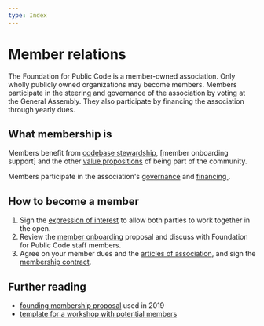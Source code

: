 ```yaml
---
type: Index
---
```


# Member relations

The Foundation for Public Code is a member-owned association. Only wholly publicly owned organizations may become members. Members participate in the steering and governance of the association by voting at the General Assembly. They also participate by financing the association through yearly dues.

## What membership is

Members benefit from [codebase stewardship](../codebase-stewardship/index.md), [member onboarding support] and the other [value propositions](member-onboarding-support.md) of being part of the community.

Members participate in the association's [governance](../../organization/governance-model.md) and [financing ](../../organization/financial-model.md).

## How to become a member

1) Sign the [expression of interest](expression-of-interest.md) to allow both parties to work together in the open.
2) Review the [member onboarding](member-onboarding-support.md) proposal and discuss with Foundation for Public Code staff members.
3) Agree on your member dues and the [articles of association](../../organization/articles-of-association.md), and sign the [membership contract](membership-contract.md).

## Further reading

* [founding membership proposal](founding-membership-proposal.md) used in 2019
* [template for a workshop with potential members](founding-membership-workshop.md)
